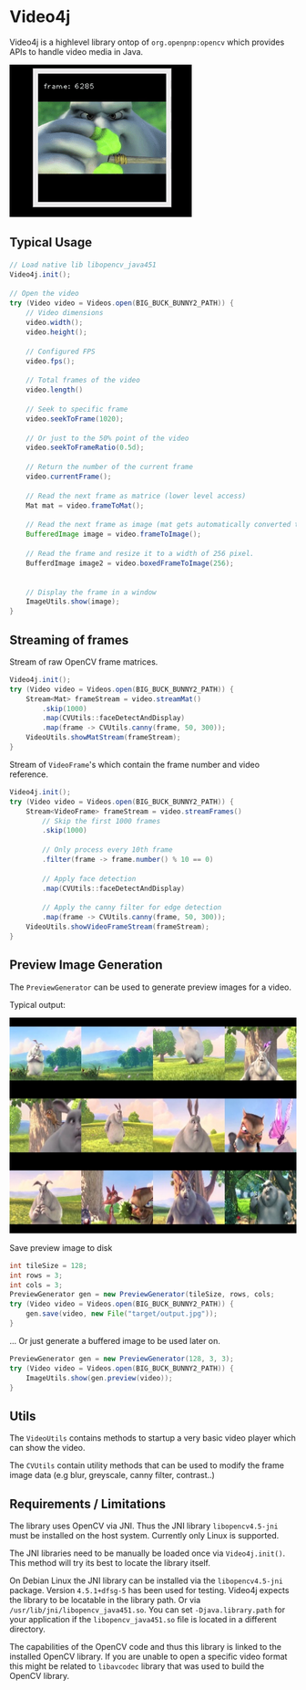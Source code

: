 # Video4j

Video4j is a highlevel library ontop of `org.openpnp:opencv` which provides APIs to handle video media in Java. 

![VideoPlayer](examples/output.gif)


## Typical Usage

```java
// Load native lib libopencv_java451
Video4j.init();

// Open the video
try (Video video = Videos.open(BIG_BUCK_BUNNY2_PATH)) {
    // Video dimensions
    video.width();
    video.height();

    // Configured FPS
    video.fps();

    // Total frames of the video
    video.length()

    // Seek to specific frame
    video.seekToFrame(1020);

    // Or just to the 50% point of the video
    video.seekToFrameRatio(0.5d);

    // Return the number of the current frame
    video.currentFrame();

    // Read the next frame as matrice (lower level access)
    Mat mat = video.frameToMat();

    // Read the next frame as image (mat gets automatically converted to image)
    BufferedImage image = video.frameToImage();

    // Read the frame and resize it to a width of 256 pixel.
    BufferdImage image2 = video.boxedFrameToImage(256);


    // Display the frame in a window
	ImageUtils.show(image);
}   

```

## Streaming of frames

Stream of raw OpenCV frame matrices.
```java
Video4j.init();
try (Video video = Videos.open(BIG_BUCK_BUNNY2_PATH)) {
    Stream<Mat> frameStream = video.streamMat()
        .skip(1000)
        .map(CVUtils::faceDetectAndDisplay)
		.map(frame -> CVUtils.canny(frame, 50, 300));
    VideoUtils.showMatStream(frameStream);
}
```

Stream of `VideoFrame`'s which contain the frame number and video reference.
```java
Video4j.init();
try (Video video = Videos.open(BIG_BUCK_BUNNY2_PATH)) {
    Stream<VideoFrame> frameStream = video.streamFrames()
        // Skip the first 1000 frames
        .skip(1000)
        
        // Only process every 10th frame
        .filter(frame -> frame.number() % 10 == 0)
        
        // Apply face detection
        .map(CVUtils::faceDetectAndDisplay)
        
        // Apply the canny filter for edge detection
		.map(frame -> CVUtils.canny(frame, 50, 300));
    VideoUtils.showVideoFrameStream(frameStream);
}
```

## Preview Image Generation

The `PreviewGenerator` can be used to generate preview images for a video.

Typical output:

![VideoPlayer](examples/output.jpg)

Save preview image to disk

```java
int tileSize = 128;
int rows = 3;
int cols = 3;
PreviewGenerator gen = new PreviewGenerator(tileSize, rows, cols;
try (Video video = Videos.open(BIG_BUCK_BUNNY2_PATH)) {
    gen.save(video, new File("target/output.jpg"));
}
```

... Or just generate a buffered image to be used later on.

```java
PreviewGenerator gen = new PreviewGenerator(128, 3, 3);
try (Video video = Videos.open(BIG_BUCK_BUNNY2_PATH)) {
    ImageUtils.show(gen.preview(video));
}
```

## Utils

The `VideoUtils` contains methods to startup a very basic video player which can show the video.

The `CVUtils` contain utility methods that can be used to modify the frame image data (e.g blur, greyscale, canny filter, contrast..)

## Requirements / Limitations

The library uses OpenCV via JNI. Thus the JNI library `libopencv4.5-jni` must be installed on the host system.
Currently only Linux is supported.

The JNI libraries need to be manually be loaded once via
```Video4j.init()```. This method will try its best to locate the library itself. 

On Debian Linux the JNI library can be installed via the `libopencv4.5-jni` package. Version `4.5.1+dfsg-5` has been used for testing. Video4j expects the library to be locatable in the library path. Or via `/usr/lib/jni/libopencv_java451.so`.
You can set `-Djava.library.path` for your application if the `libopencv_java451.so` file is located in a different directory.

The capabilities of the OpenCV code and thus this library is linked to the installed OpenCV library. If you are unable to open a specific video format this might be related to `libavcodec` library that was used to build the OpenCV library.